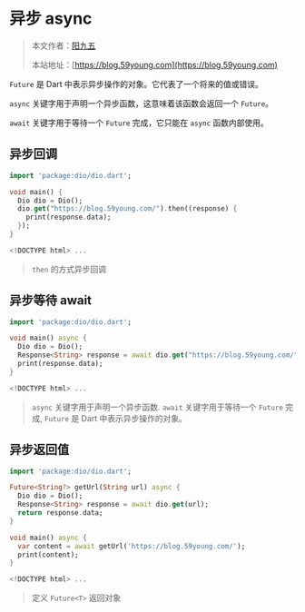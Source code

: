 # 异步 async

> 本文作者：[阳九五](https://github.com/CN-YoungYang)
>
> 本站地址：[https://blog.59young.com](https://blog.59young.com)

`Future` 是 Dart 中表示异步操作的对象。它代表了一个将来的值或错误。

`async` 关键字用于声明一个异步函数，这意味着该函数会返回一个 `Future`。

`await` 关键字用于等待一个 `Future` 完成，它只能在 `async` 函数内部使用。

## 异步回调
```dart
import 'package:dio/dio.dart';

void main() {
  Dio dio = Dio();
  dio.get("https://blog.59young.com/").then((response) {
    print(response.data);
  });
}

<!DOCTYPE html> ...
```
> `then` 的方式异步回调

## 异步等待 await
```dart
import 'package:dio/dio.dart';

void main() async {
  Dio dio = Dio();
  Response<String> response = await dio.get("https://blog.59young.com/");
  print(response.data);
}

<!DOCTYPE html> ...
```
> `async` 关键字用于声明一个异步函数. `await` 关键字用于等待一个 `Future` 完成, `Future` 是 Dart 中表示异步操作的对象。

## 异步返回值
```dart
import 'package:dio/dio.dart';

Future<String?> getUrl(String url) async {
  Dio dio = Dio();
  Response<String> response = await dio.get(url);
  return response.data;
}

void main() async {
  var content = await getUrl('https://blog.59young.com/');
  print(content);
}

<!DOCTYPE html> ...
```
> 定义 `Future<T>` 返回对象